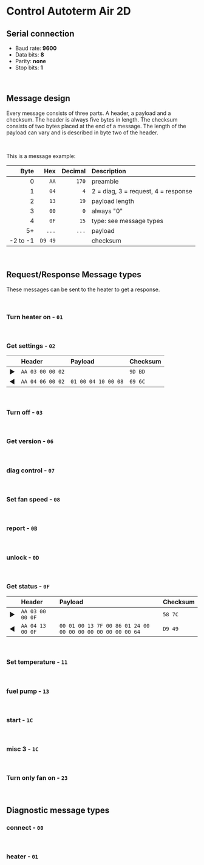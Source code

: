 # Control Autoterm Air 2D

## Serial connection

- Baud rate: __9600__
- Data bits: __8__
- Parity: __none__
- Stop bits: __1__

&nbsp;

## Message design

Every message consists of three parts. A header, a payload and a checksum. The header is always five bytes in length. The checksum consists of two bytes placed at the end of a message. The length of the payload can vary and is described in byte two of the header.

&nbsp;

This is a message example:

|Byte|Hex|Decimal|Description|
|-:|-:|-:|:-|
|0|`AA`|`170`|preamble|
|1|`04`|`4`|2 = diag, 3 = request, 4 = response|
|2|`13`|`19`|payload length|
|3|`00`|`0`|always "0"|
|4|`0F`|`15`|type: see message types|
|5+|`...`|`...`|payload|
|-2 to -1|`D9 49`||checksum|

&nbsp;

## Request/Response Message types

These messages can be sent to the heater to get a response.

&nbsp;

### Turn heater on - `01`

&nbsp;

### Get settings - `02`

||Header|Payload|Checksum|
|-|:-|:-|:-|
|▶|`AA 03 00 00 02`||`9D BD`|
|◀|`AA 04 06 00 02`|`01 00 04 10 00 08`|`69 6C`|

&nbsp;

### Turn off - `03`

&nbsp;

### Get version - `06`

&nbsp;

### diag control - `07`

&nbsp;

### Set fan speed - `08`

&nbsp;

### report - `0B`

&nbsp;

### unlock - `0D`

&nbsp;

### Get status - `0F`

||Header|Payload|Checksum|
|-|:-|:-|:-|
|▶|`AA 03 00 00 0F`||`58 7C`|
|◀|`AA 04 13 00 0F`|`00 01 00 13 7F 00 86 01 24 00 00 00 00 00 00 00 00 00 64`|`D9 49`|

&nbsp;

### Set temperature - `11`

&nbsp;

### fuel pump - `13`

&nbsp;

### start - `1C`

&nbsp;

### misc 3 - `1C`

&nbsp;

### Turn only fan on - `23`

&nbsp;

## Diagnostic message types

### connect - `00`

&nbsp;

### heater - `01`